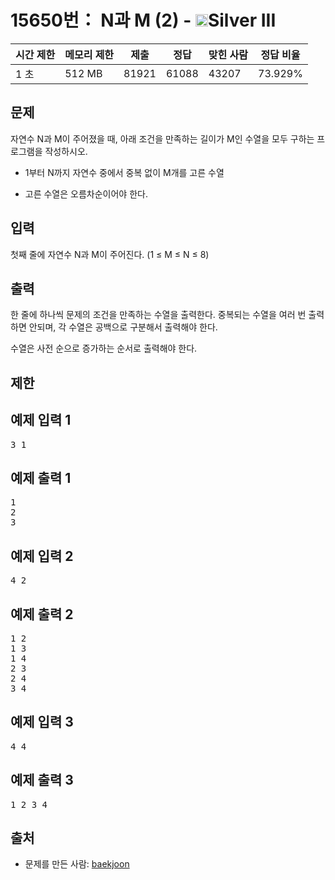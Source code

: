 # 15650번： N과 M (2) - <img src="https://static.solved.ac/tier_small/8.svg" style="height:20px" />Silver III


| 시간 제한 | 메모리 제한 | 제출 | 정답 | 맞힌 사람 | 정답 비율 |
| --- | --- | --- | --- | --- | --- |
| 1 초 | 512 MB | 81921 | 61088 | 43207 | 73.929% |


## 문제


자연수 N과 M이 주어졌을 때, 아래 조건을 만족하는 길이가 M인 수열을 모두 구하는 프로그램을 작성하시오.

- 1부터 N까지 자연수 중에서 중복 없이 M개를 고른 수열

- 고른 수열은 오름차순이어야 한다.





## 입력


첫째 줄에 자연수 N과 M이 주어진다. (1 ≤ M ≤ N ≤ 8)




## 출력


한 줄에 하나씩 문제의 조건을 만족하는 수열을 출력한다. 중복되는 수열을 여러 번 출력하면 안되며, 각 수열은 공백으로 구분해서 출력해야 한다.

수열은 사전 순으로 증가하는 순서로 출력해야 한다.




## 제한




## 예제 입력 1


<pre>3 1
</pre>


## 예제 출력 1


<pre>1
2
3
</pre>




## 예제 입력 2


<pre>4 2
</pre>


## 예제 출력 2


<pre>1 2
1 3
1 4
2 3
2 4
3 4
</pre>




## 예제 입력 3


<pre>4 4
</pre>


## 예제 출력 3


<pre>1 2 3 4
</pre>






## 출처


- 문제를 만든 사람: [baekjoon](/user/baekjoon)




